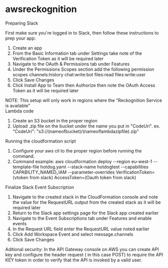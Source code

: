 # awsreckognition

Preparing Slack

First make sure you're logged in to Slack, then follow these instructions to prep your app:

   1. Create an app 
   2. From the Basic Information tab under Settings take note of the Verification Token as it will be required later
   3. Navigate to the OAuth & Permissions tab under Features
   4. Under the Permissions Scopes section add the following permission scopes
        channels:history
        chat:write:bot
        files:read
        files:write:user
   5. Click Save Changes
   6. Click Install App to Team then Authorize then note the OAuth Access Token as it will be required later



NOTE: This setup will only work in regions where the "Reckognition Service is available"   
 Lambda code
   1. Create an S3 bucket in the proper region
   2. Upload .zip file on the bucket under the name you put in "CodeUri".
      ex. "CodeUri": "s3://(nameofbucket)/(nameoflambdazipfile).zip"
 



 Running the cloudformation script
   1. Configure your aws cli to the proper region before running the command.
   2. Command example:
      aws cloudformation deploy --region eu-west-1 --template-file hotdog.yaml --stack-name hotdogtest --capabilities       CAPABILITY_NAMED_IAM --parameter-overrides VerificationToken=(vtoken from slack) AccessToken=(Oauth token from slack)
   
   
   Finalize Slack Event Subscription

   1. Navigate to the created stack in the CloudFormation console and note the value for the RequestURL output from the created  stack as it will be required later
   2. Return to the Slack app settings page for the Slack app created earlier
   3. Navigate to the Event Subscriptions tab under Features and enable events
   4. In the Request URL field enter the RequestURL value noted earlier
   5. Click Add Workspace Event and select message.channels
   6. Click Save Changes

  
Aditional security: 
 In the API Gateway console on AWS you can create API key and configure the header request ( in this case POST) to require the 
 API KEY token in order to verify that the API is invoked by a valid user.
  
